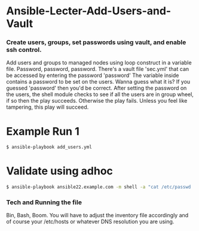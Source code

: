 # Ansible-Lecter-Add-Users-and-Vault

### Create users, groups, set passwords using vault, and enable ssh control.

Add users and groups to managed nodes using loop construct in a variable file. Password, password, password. There's a vault file 'sec.yml' that can be accessed by entering the password 'password' The variable inside contains a password to be set on the users. Wanna guess what it is? If you guessed 'password' then you'd be correct. After setting the password on the users, the shell module checks to see if all the users are in group wheel, if so then the play succeeds. Otherwise the play fails. Unless you feel like tampering, this play will succeed. 


# Example Run 1
```sh
$ ansible-playbook add_users.yml 
```

# Validate using adhoc

```sh
$ ansible-playbook ansible22.example.com -m shell -a "cat /etc/passwd | grep wheel"
```

### Tech and Running the file

Bin, Bash, Boom. You will have to adjust the inventory file accordingly and of course your /etc/hosts or whatever DNS resolution you are using. 